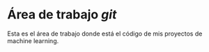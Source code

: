# Área de trabajo _git_

Esta es el área de trabajo donde está el código de mis proyectos de machine learning.